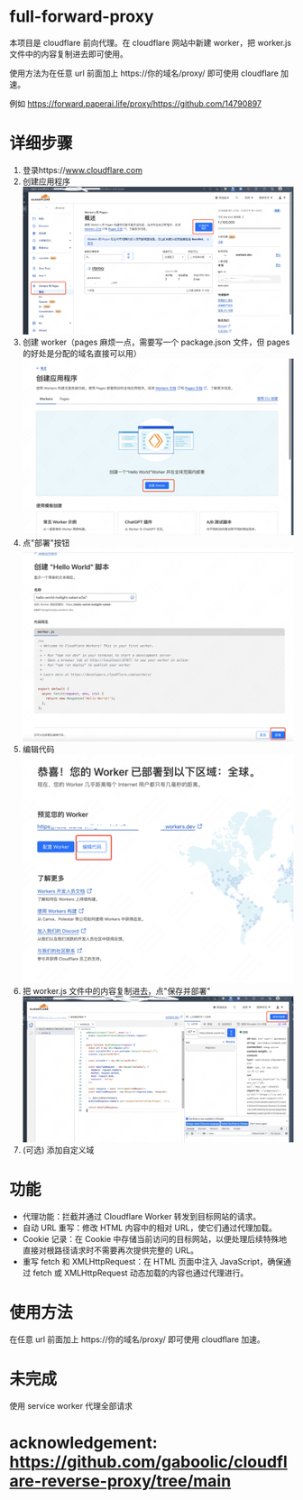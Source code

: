 # full-forward-proxy

本项目是 cloudflare 前向代理。在 cloudflare 网站中新建 worker，把 worker.js 文件中的内容复制进去即可使用。

使用方法为在任意 url 前面加上 https://你的域名/proxy/ 即可使用 cloudflare 加速。

例如 https://forward.paperai.life/proxy/https://github.com/14790897

# 详细步骤

1. 登录https://www.cloudflare.com
2. 创建应用程序
   ![创建应用程序](img/1createapp.png)
3. 创建 worker（pages 麻烦一点，需要写一个 package.json 文件，但 pages 的好处是分配的域名直接可以用）
   ![创建worker](img/2createworker.png)
4. 点"部署"按钮
   ![创建worker](img/3deploy.png)
5. 编辑代码
   ![编辑代码](img/4update.png)
6. 把 worker.js 文件中的内容复制进去，点"保存并部署"
   ![保存并部署](img/5save.png)
7. (可选) 添加自定义域

# 功能

- 代理功能：拦截并通过 Cloudflare Worker 转发到目标网站的请求。
- 自动 URL 重写：修改 HTML 内容中的相对 URL，使它们通过代理加载。
- Cookie 记录：在 Cookie 中存储当前访问的目标网站，以便处理后续特殊地直接对根路径请求时不需要再次提供完整的 URL。
- 重写 fetch 和 XMLHttpRequest：在 HTML 页面中注入 JavaScript，确保通过 fetch 或 XMLHttpRequest 动态加载的内容也通过代理进行。

# 使用方法

在任意 url 前面加上 https://你的域名/proxy/ 即可使用 cloudflare 加速。

# 未完成

使用 service worker 代理全部请求

# acknowledgement: https://github.com/gaboolic/cloudflare-reverse-proxy/tree/main
